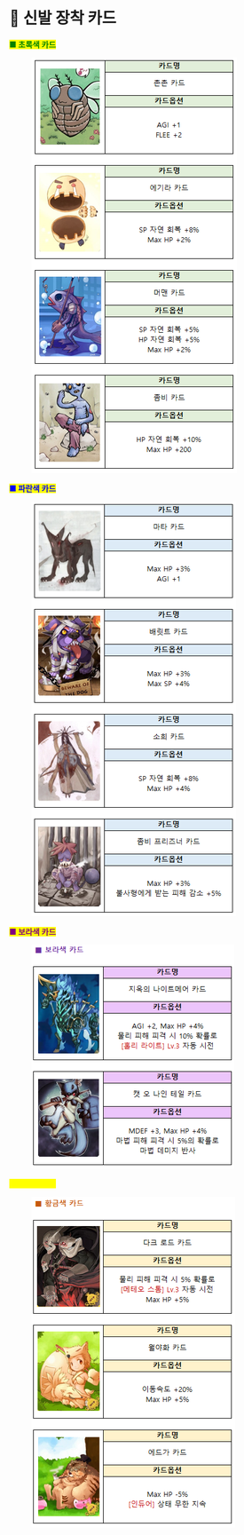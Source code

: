 # 🥾 신발 장착 카드

<mark style="color:green;">**■ 초록색 카드**</mark>

<figure><img src="../../../.gitbook/assets/1 (2).PNG" alt=""><figcaption></figcaption></figure>

<mark style="color:blue;">**■ 파란색 카드**</mark>

<figure><img src="../../../.gitbook/assets/2.PNG" alt=""><figcaption></figcaption></figure>

<mark style="color:purple;">**■ 보라색 카드**</mark>

<figure><img src="../../../.gitbook/assets/3.PNG" alt=""><figcaption></figcaption></figure>

<mark style="color:yellow;">**■ 황금색 카드**</mark>

<figure><img src="../../../.gitbook/assets/4.PNG" alt=""><figcaption></figcaption></figure>
